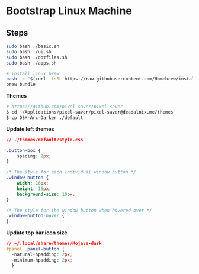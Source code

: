 # Bootstrap Linux Machine

## Steps
```bash
sudo bash ./basic.sh
sudo bash ./ui.sh
sudo bash ./dotfiles.sh
sudo bash ./apps.sh

# install linux brew
bash -c "$(curl -fsSL https://raw.githubusercontent.com/Homebrew/install/master/install.sh)"
brew bundle
```

**Themes**
```bash
# https://github.com/pixel-saver/pixel-saver
$ cd ~/Applications/pixel-saver/pixel-saver@deadalnix.me/themes
$ cp OSX-Arc-Darker ./default
```
**Update left themes**

```css
// ./themes/default/style.css

.button-box {
	spacing: 2px;
}

/* The style for each individual window button */
.window-button {
	width: 16px;
	height: 16px;
	background-size: 10px;
}

/* The style for the window button when hovered over */
.window-button:hover {
}

```

**Update top bar icon size**
```css
// ~/.local/share/themes/Mojave-dark
#panel .panel-button {
  -natural-hpadding: 2px;
  -minimum-hpadding: 2px;
  }
```
